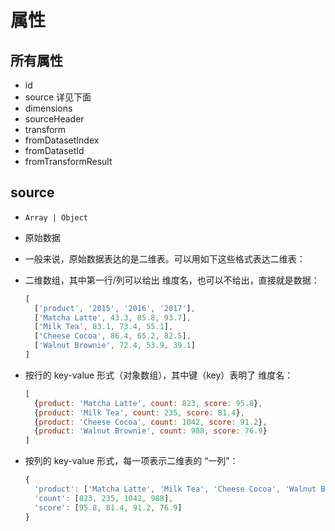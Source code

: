 # 属性

## 所有属性

+ id
+ source 详见下面
+ dimensions
+ sourceHeader
+ transform
+  fromDatasetIndex
+  fromDatasetId
+  fromTransformResult

## source

+ `Array | Object`
+ 原始数据
+ 一般来说，原始数据表达的是二维表。可以用如下这些格式表达二维表：

+ 二维数组，其中第一行/列可以给出 维度名，也可以不给出，直接就是数据：

  ```js
  [
    ['product', '2015', '2016', '2017'],
    ['Matcha Latte', 43.3, 85.8, 93.7],
    ['Milk Tea', 83.1, 73.4, 55.1],
    ['Cheese Cocoa', 86.4, 65.2, 82.5],
    ['Walnut Brownie', 72.4, 53.9, 39.1]
  ]
  ```

+ 按行的 key-value 形式（对象数组），其中键（key）表明了 维度名：

  ```js
  [
    {product: 'Matcha Latte', count: 823, score: 95.8},
    {product: 'Milk Tea', count: 235, score: 81.4},
    {product: 'Cheese Cocoa', count: 1042, score: 91.2},
    {product: 'Walnut Brownie', count: 988, score: 76.9}
  ]
  ```

+ 按列的 key-value 形式，每一项表示二维表的 “一列”：

  ```js
  {
    'product': ['Matcha Latte', 'Milk Tea', 'Cheese Cocoa', 'Walnut Brownie'],
    'count': [823, 235, 1042, 988],
    'score': [95.8, 81.4, 91.2, 76.9]
  }
  ```

